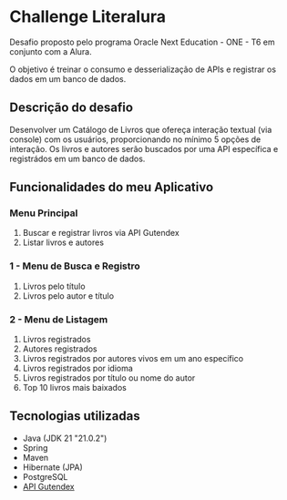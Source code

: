 # Challenge Literalura
Desafio proposto pelo programa Oracle Next Education - ONE - T6 em conjunto com a Alura.

O objetivo é treinar o consumo e desserialização de APIs e registrar os dados em um banco de dados.

## Descrição do desafio
Desenvolver um Catálogo de Livros que ofereça interação textual (via console) com os usuários, proporcionando no mínimo 5 opções de interação. 
Os livros e autores serão buscados por uma API específica e registrádos em um banco de dados.

## Funcionalidades do meu Aplicativo
### Menu Principal
1. Buscar e registrar livros via API Gutendex
2. Listar livros e autores

### 1 - Menu de Busca e Registro
1. Livros pelo título
2. Livros pelo autor e título

### 2 - Menu de Listagem
1. Livros registrados
2. Autores registrados
3. Livros registrados por autores vivos em um ano específico
4. Livros registrados por idioma
5. Livros registrados por título ou nome do autor
6. Top 10 livros mais baixados

## Tecnologias utilizadas
- Java (JDK 21 "21.0.2")
- Spring
- Maven
- Hibernate (JPA)
- PostgreSQL
- [API Gutendex](https://gutendex.com)
